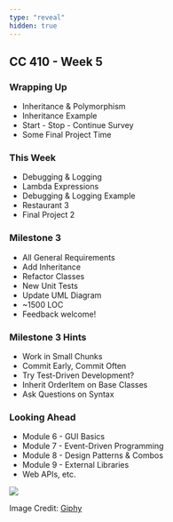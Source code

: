 ```yaml
---
type: "reveal"
hidden: true
---
```

<section>
	<h2>CC 410 - Week 5</h2>
</section>
<section>
	<h3>Wrapping Up</h3>
	<ul>
		<li>Inheritance & Polymorphism</li>
		<li>Inheritance Example</li>
		<li>Start - Stop - Continue Survey</li>
		<li>Some Final Project Time</li>
	</ul>
</section>
<section>
	<h3>This Week</h3>
	<ul>
		<li>Debugging & Logging</li>
		<li>Lambda Expressions</li>
		<li>Debugging & Logging Example</li>
		<li>Restaurant 3</li>
		<li>Final Project 2</li>
	</ul>
</section>
<section>
	<h3>Milestone 3</h3>
	<ul>
		<li>All General Requirements</li>
		<li>Add Inheritance</li>
		<li>Refactor Classes</li>
		<li>New Unit Tests</li>
		<li>Update UML Diagram</li>
		<li>~1500 LOC</li>
		<li>Feedback welcome!</li>
	</ul>
</section>
<section>
	<h3>Milestone 3 Hints</h3>
	<ul>
		<li>Work in Small Chunks</li>
		<li>Commit Early, Commit Often</li>
		<li>Try Test-Driven Development?</li>
		<li>Inherit OrderItem on Base Classes</li>
		<li>Ask Questions on Syntax</li>
	</ul>
</section>
<section>
	<h3>Looking Ahead</h3>
	<ul>
		<li>Module 6 - GUI Basics</li>
		<li>Module 7 - Event-Driven Programming</li>
		<li>Module 8 - Design Patterns & Combos</li>
		<li>Module 9 - External Libraries
		<li>Web APIs, etc.</li>
	</ul>
</section>
<section>
	<img class="plain stretch" src="https://media.giphy.com/media/L4k453UokB0EDPWTFj/giphy.gif">
	<p class="imagecredit">Image Credit: <a href="https://giphy.com/gifs/hot-summer-muffin-and-nuts-L4k453UokB0EDPWTFj">Giphy</a></p>
</section>